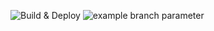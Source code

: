![Build & Deploy ](https://github.com/jacinlowe/ci-test/.github/workflows/main.yml/badge.svg?branch=master) 
![example branch parameter](https://github.com/github/docs/actions/workflows/main.yml/badge.svg?branch=feature-1)
